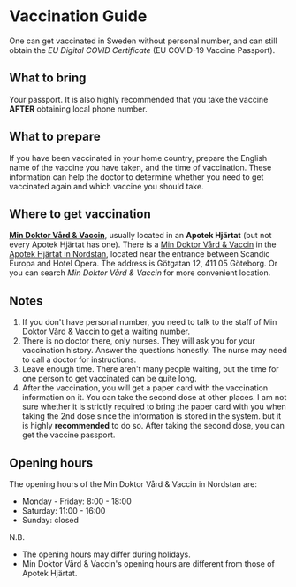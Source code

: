 # Vaccination Guide
One can get vaccinated in Sweden without personal number, and can still obtain the *EU Digital COVID Certificate* (EU COVID-19 Vaccine Passport).

## What to bring
Your passport. It is also highly recommended that you take the vaccine **AFTER** obtaining local phone number. 

## What to prepare
If you have been vaccinated in your home country, prepare the English name of the vaccine you have taken, and the time of vaccination. These information can help the doctor to determine whether you need to get vaccinated again and which vaccine you should take.

## Where to get vaccination
**[Min Doktor Vård & Vaccin](https://www.mindoktor.se/)**, usually located in an **Apotek Hjärtat** (but not every Apotek Hjärtat has one).
There is a [Min Doktor Vård & Vaccin](https://www.mindoktor.se/kliniken/nordstan/) in the [Apotek Hjärtat in Nordstan](https://www.apotekhjartat.se/hitta-apotek-hjartat/vastra-gotaland/apotek_hjartat_nordstan_goteborg/), located near the entrance between Scandic Europa and Hotel Opera. The address is Götgatan 12, 411 05 Göteborg. Or you can search *Min Doktor Vård & Vaccin* for more convenient location.

## Notes
1. If you don't have personal number, you need to talk to the staff of Min Doktor Vård & Vaccin to get a waiting number.
2. There is no doctor there, only nurses. They will ask you for your vaccination history. Answer the questions honestly. The nurse may need to call a doctor for instructions.
3. Leave enough time. There aren't many people waiting, but the time for one person to get vaccinated can be quite long. 
4. After the vaccination, you will get a paper card with the vaccination information on it. You can take the second dose at other places. I am not sure whether it is strictly required to bring the paper card with you when taking the 2nd dose since the information is stored in the system. but it is highly **recommended** to do so.  After taking the second dose, you can get the vaccine passport.

## Opening hours
The opening hours of the Min Doktor Vård & Vaccin in Nordstan are:
- Monday - Friday:  8:00 - 18:00
- Saturday:  11:00 - 16:00
- Sunday:  closed

N.B. 
- The opening hours may differ during holidays.
- Min Doktor Vård & Vaccin's opening hours are different from those of Apotek Hjärtat.
